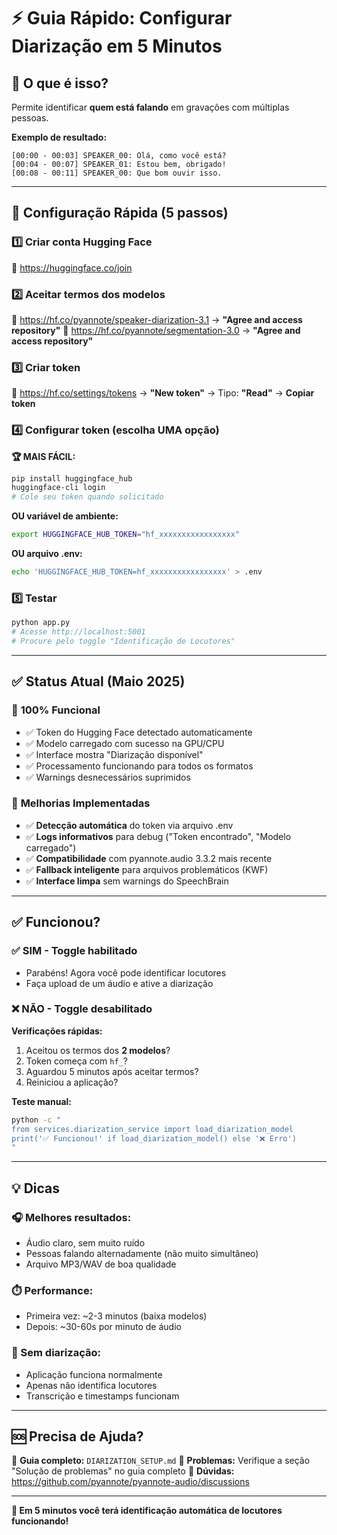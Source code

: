 # ⚡ Guia Rápido: Configurar Diarização em 5 Minutos

## 🎯 O que é isso?
Permite identificar **quem está falando** em gravações com múltiplas pessoas.

**Exemplo de resultado:**
```
[00:00 - 00:03] SPEAKER_00: Olá, como você está?
[00:04 - 00:07] SPEAKER_01: Estou bem, obrigado!
[00:08 - 00:11] SPEAKER_00: Que bom ouvir isso.
```

---

## 🚀 Configuração Rápida (5 passos)

### 1️⃣ Criar conta Hugging Face
🔗 https://huggingface.co/join

### 2️⃣ Aceitar termos dos modelos
🔗 https://hf.co/pyannote/speaker-diarization-3.1 → **"Agree and access repository"**
🔗 https://hf.co/pyannote/segmentation-3.0 → **"Agree and access repository"**

### 3️⃣ Criar token
🔗 https://hf.co/settings/tokens → **"New token"** → Tipo: **"Read"** → **Copiar token**

### 4️⃣ Configurar token (escolha UMA opção)

**🏆 MAIS FÁCIL:**
```bash
pip install huggingface_hub
huggingface-cli login
# Cole seu token quando solicitado
```

**OU variável de ambiente:**
```bash
export HUGGINGFACE_HUB_TOKEN="hf_xxxxxxxxxxxxxxxxx"
```

**OU arquivo .env:**
```bash
echo 'HUGGINGFACE_HUB_TOKEN=hf_xxxxxxxxxxxxxxxxx' > .env
```

### 5️⃣ Testar
```bash
python app.py
# Acesse http://localhost:5001
# Procure pelo toggle "Identificação de Locutores"
```

---

## ✅ Status Atual (Maio 2025)

### 🎉 **100% Funcional**
- ✅ Token do Hugging Face detectado automaticamente
- ✅ Modelo carregado com sucesso na GPU/CPU
- ✅ Interface mostra "Diarização disponível"
- ✅ Processamento funcionando para todos os formatos
- ✅ Warnings desnecessários suprimidos

### 🔧 **Melhorias Implementadas**
- ✅ **Detecção automática** do token via arquivo .env
- ✅ **Logs informativos** para debug ("Token encontrado", "Modelo carregado")
- ✅ **Compatibilidade** com pyannote.audio 3.3.2 mais recente
- ✅ **Fallback inteligente** para arquivos problemáticos (KWF)
- ✅ **Interface limpa** sem warnings do SpeechBrain

---

## ✅ Funcionou?

### **✅ SIM** - Toggle habilitado
- Parabéns! Agora você pode identificar locutores
- Faça upload de um áudio e ative a diarização

### **❌ NÃO** - Toggle desabilitado

**Verificações rápidas:**
1. Aceitou os termos dos **2 modelos**?
2. Token começa com `hf_`?
3. Aguardou 5 minutos após aceitar termos?
4. Reiniciou a aplicação?

**Teste manual:**
```bash
python -c "
from services.diarization_service import load_diarization_model
print('✅ Funcionou!' if load_diarization_model() else '❌ Erro')
"
```

---

## 💡 Dicas

### **🎧 Melhores resultados:**
- Áudio claro, sem muito ruído
- Pessoas falando alternadamente (não muito simultâneo)
- Arquivo MP3/WAV de boa qualidade

### **⏱️ Performance:**
- Primeira vez: ~2-3 minutos (baixa modelos)
- Depois: ~30-60s por minuto de áudio

### **🔄 Sem diarização:**
- Aplicação funciona normalmente
- Apenas não identifica locutores
- Transcrição e timestamps funcionam

---

## 🆘 Precisa de Ajuda?

📖 **Guia completo:** `DIARIZATION_SETUP.md`
🐛 **Problemas:** Verifique a seção "Solução de problemas" no guia completo
💬 **Dúvidas:** https://github.com/pyannote/pyannote-audio/discussions

---

**🎉 Em 5 minutos você terá identificação automática de locutores funcionando!**
